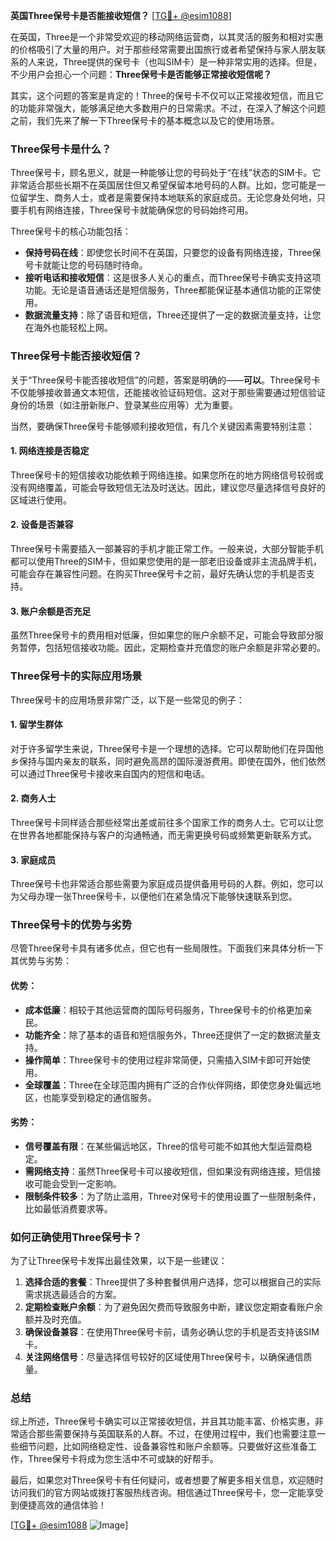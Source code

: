 **英国Three保号卡是否能接收短信？** [[TG💪+ @esim1088](https://t.me/s/esim1088)]

在英国，Three是一个非常受欢迎的移动网络运营商，以其灵活的服务和相对实惠的价格吸引了大量的用户。对于那些经常需要出国旅行或者希望保持与家人朋友联系的人来说，Three提供的保号卡（也叫SIM卡）是一种非常实用的选择。但是，不少用户会担心一个问题：**Three保号卡是否能够正常接收短信呢？**

其实，这个问题的答案是肯定的！Three的保号卡不仅可以正常接收短信，而且它的功能非常强大，能够满足绝大多数用户的日常需求。不过，在深入了解这个问题之前，我们先来了解一下Three保号卡的基本概念以及它的使用场景。

### Three保号卡是什么？

Three保号卡，顾名思义，就是一种能够让您的号码处于“在线”状态的SIM卡。它非常适合那些长期不在英国居住但又希望保留本地号码的人群。比如，您可能是一位留学生、商务人士，或者是需要保持本地联系的家庭成员。无论您身处何地，只要手机有网络连接，Three保号卡就能确保您的号码始终可用。

Three保号卡的核心功能包括：

- **保持号码在线**：即使您长时间不在英国，只要您的设备有网络连接，Three保号卡就能让您的号码随时待命。
- **接听电话和接收短信**：这是很多人关心的重点，而Three保号卡确实支持这项功能。无论是语音通话还是短信服务，Three都能保证基本通信功能的正常使用。
- **数据流量支持**：除了语音和短信，Three还提供了一定的数据流量支持，让您在海外也能轻松上网。

### Three保号卡能否接收短信？

关于“Three保号卡能否接收短信”的问题，答案是明确的——**可以**。Three保号卡不仅能够接收普通文本短信，还能接收验证码短信。这对于那些需要通过短信验证身份的场景（如注册新账户、登录某些应用等）尤为重要。

当然，要确保Three保号卡能够顺利接收短信，有几个关键因素需要特别注意：

#### 1. 网络连接是否稳定
Three保号卡的短信接收功能依赖于网络连接。如果您所在的地方网络信号较弱或没有网络覆盖，可能会导致短信无法及时送达。因此，建议您尽量选择信号良好的区域进行使用。

#### 2. 设备是否兼容
Three保号卡需要插入一部兼容的手机才能正常工作。一般来说，大部分智能手机都可以使用Three的SIM卡，但如果您使用的是一部老旧设备或非主流品牌手机，可能会存在兼容性问题。在购买Three保号卡之前，最好先确认您的手机是否支持。

#### 3. 账户余额是否充足
虽然Three保号卡的费用相对低廉，但如果您的账户余额不足，可能会导致部分服务暂停，包括短信接收功能。因此，定期检查并充值您的账户余额是非常必要的。

### Three保号卡的实际应用场景

Three保号卡的应用场景非常广泛，以下是一些常见的例子：

#### 1. 留学生群体
对于许多留学生来说，Three保号卡是一个理想的选择。它可以帮助他们在异国他乡保持与国内亲友的联系，同时避免高昂的国际漫游费用。即使在国外，他们依然可以通过Three保号卡接收来自国内的短信和电话。

#### 2. 商务人士
Three保号卡同样适合那些经常出差或前往多个国家工作的商务人士。它可以让您在世界各地都能保持与客户的沟通畅通，而无需更换号码或频繁更新联系方式。

#### 3. 家庭成员
Three保号卡也非常适合那些需要为家庭成员提供备用号码的人群。例如，您可以为父母办理一张Three保号卡，以便他们在紧急情况下能够快速联系到您。

### Three保号卡的优势与劣势

尽管Three保号卡具有诸多优点，但它也有一些局限性。下面我们来具体分析一下其优势与劣势：

#### 优势：
- **成本低廉**：相较于其他运营商的国际号码服务，Three保号卡的价格更加亲民。
- **功能齐全**：除了基本的语音和短信服务外，Three还提供了一定的数据流量支持。
- **操作简单**：Three保号卡的使用过程非常简便，只需插入SIM卡即可开始使用。
- **全球覆盖**：Three在全球范围内拥有广泛的合作伙伴网络，即使您身处偏远地区，也能享受到稳定的通信服务。

#### 劣势：
- **信号覆盖有限**：在某些偏远地区，Three的信号可能不如其他大型运营商稳定。
- **需网络支持**：虽然Three保号卡可以接收短信，但如果没有网络连接，短信接收可能会受到一定影响。
- **限制条件较多**：为了防止滥用，Three对保号卡的使用设置了一些限制条件，比如最低消费要求等。

### 如何正确使用Three保号卡？

为了让Three保号卡发挥出最佳效果，以下是一些建议：

1. **选择合适的套餐**：Three提供了多种套餐供用户选择，您可以根据自己的实际需求挑选最适合的方案。
2. **定期检查账户余额**：为了避免因欠费而导致服务中断，建议您定期查看账户余额并及时充值。
3. **确保设备兼容**：在使用Three保号卡前，请务必确认您的手机是否支持该SIM卡。
4. **关注网络信号**：尽量选择信号较好的区域使用Three保号卡，以确保通信质量。

### 总结

综上所述，Three保号卡确实可以正常接收短信，并且其功能丰富、价格实惠，非常适合那些需要保持与英国联系的人群。不过，在使用过程中，我们也需要注意一些细节问题，比如网络稳定性、设备兼容性和账户余额等。只要做好这些准备工作，Three保号卡将成为您生活中不可或缺的好帮手。

最后，如果您对Three保号卡有任何疑问，或者想要了解更多相关信息，欢迎随时访问我们的官方网站或拨打客服热线咨询。相信通过Three保号卡，您一定能享受到便捷高效的通信体验！

[[TG💪+ @esim1088](https://t.me/s/esim1088) ![Image](https://i.postimg.cc/4NQfJmqS/Snipaste-2025-05-13-00-14-12.png)]